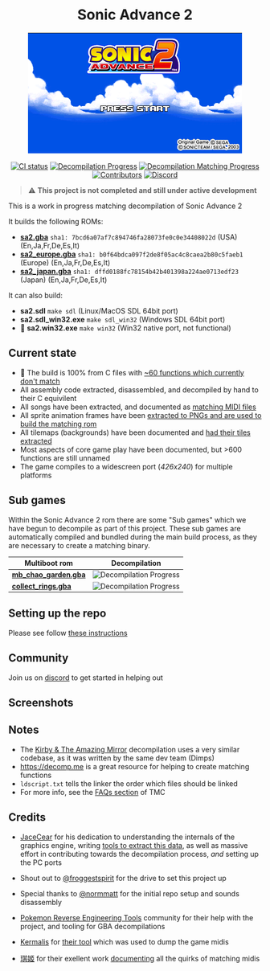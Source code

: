 <h1 align="center">Sonic Advance 2</h1>
<p align="center">
  <img height="240" src=".github/media/titlescreen.png" alt="Sonic Advance 2 title screen">
</p>
<p align="center">
  <a href="https://github.com/SAT-R/sa2/actions/workflows/build.yml"><img src="https://github.com/SAT-R/sa2/actions/workflows/build.yml/badge.svg" alt="CI status"></a>
  <a href="https://github.com/SAT-R/sa2"><img src="https://img.shields.io/endpoint?url=https://sat-r.github.io/sa2/reports/progress-sa2-shield.json" alt="Decompilation Progress"></a>
  <a href="https://github.com/SAT-R/sa2"><img src="https://img.shields.io/endpoint?url=https://sat-r.github.io/sa2/reports/progress-sa2-shield-matching.json" alt="Decompilation Matching Progress"></a>
  <a href="https://github.com/SAT-R/sa2/graphs/contributors"><img src="https://img.shields.io/github/contributors/SAT-R/sa2" alt="Contributors"></a>
  <a href="https://discord.gg/vZTvVH3gA9"><img src="https://img.shields.io/discord/1052347299457671200" alt="Discord"></a>
</p>

> :warning: **This project is not completed and still under active development**

This is a work in progress matching decompilation of Sonic Advance 2

It builds the following ROMs:
* [**sa2.gba**](https://datomatic.no-intro.org/index.php?page=show_record&s=23&n=0890) `sha1: 7bcd6a07af7c894746fa28073fe0c0e34408022d` (USA) (En,Ja,Fr,De,Es,It)
* [**sa2_europe.gba**](https://datomatic.no-intro.org/index.php?page=show_record&s=23&n=0900) `sha1: b0f64bdca097f2de8f05ac4c8caea2b80c5faeb1` (Europe) (En,Ja,Fr,De,Es,It)
* [**sa2_japan.gba**](https://datomatic.no-intro.org/index.php?page=show_record&s=23&n=0799) `sha1: dffd0188fc78154b42b401398a224ae0713edf23` (Japan) (En,Ja,Fr,De,Es,It)

It can also build:
* **sa2.sdl** `make sdl` (Linux/MacOS SDL 64bit port)
* **sa2.sdl_win32.exe** `make sdl_win32` (Windows SDL 64bit port)
* :construction: **sa2.win32.exe** `make win32` (Win32 native port, not functional)

## Current state

- :tada: The build is 100% from C files with [~60 functions which currently don't match](./asm/non_matching)
- All assembly code extracted, disassembled, and decompiled by hand to their C equivilent
- All songs have been extracted, and documented as [matching MIDI files](./sound/songs/midi)
- All sprite animation frames have been [extracted to PNGs and are used to build the matching rom](./graphics/obj_tiles)
- All tilemaps (backgrounds) have been documented and [had their tiles extracted](./data/tilemaps)
- Most aspects of core game play have been documented, but >600 functions are still unnamed
- The game compiles to a widescreen port (*426x240*) for multiple platforms

## Sub games

Within the Sonic Advance 2 rom there are some "Sub games" which we have begun to decompile as part of this project. These sub games are automatically compiled and bundled during the main build process, as they are necessary to create a matching binary.

| Multiboot rom | Decompilation |
| --- | --- |
| [**mb_chao_garden.gba**](./chao_garden) | ![Decompilation Progress](https://img.shields.io/endpoint?url=https://sat-r.github.io/sa2/reports/progress-mb_chao_garden-shield.json) |
| [**collect_rings.gba**](./multi_boot/roms/collect_rings/) | ![Decompilation Progress](https://img.shields.io/endpoint?url=https://sat-r.github.io/sa2/reports/progress-collect_rings-shield.json) |


## Setting up the repo

Please see follow [these instructions](./INSTALL.md)

## Community

Join us on [discord](https://discord.gg/vZTvVH3gA9) to get started in helping out

## Screenshots


## Notes

- The [Kirby & The Amazing Mirror](https://github.com/jiangzhengwenjz/katam/) decompilation uses a very similar codebase, as it was written by the same dev team (Dimps)
- https://decomp.me is a great resource for helping to create matching functions
- `ldscript.txt` tells the linker the order which files should be linked
- For more info, see the [FAQs section](https://zelda64.dev/games/tmc) of TMC

## Credits

- [JaceCear](https://github.com/JaceCear) for his dedication to understanding the internals of the graphics engine, writing [tools to extract this data](https://github.com/JaceCear/SA-Trilogy-Animation-Exporter), as well as massive effort in contributing towards the decompilation process, *and* setting up the PC ports
- Shout out to [@froggestspirit](https://github.com/froggestspirit) for the drive to set this project up
- Special thanks to [@normmatt](https://github.com/normmatt) for the initial repo setup and sounds disassembly

- [Pokemon Reverse Engineering Tools](https://github.com/pret) community for their help with the project, and tooling for GBA decompilations
- [Kermalis](https://github.com/Kermalis) for [their tool](https://github.com/Kermalis/VGMusicStudio) which was used to dump the game midis
- [琪姬](https://github.com/laqieer) for their exellent work [documenting](https://github.com/FireEmblemUniverse/fireemblem8u/pull/137) all the quirks of matching midis
